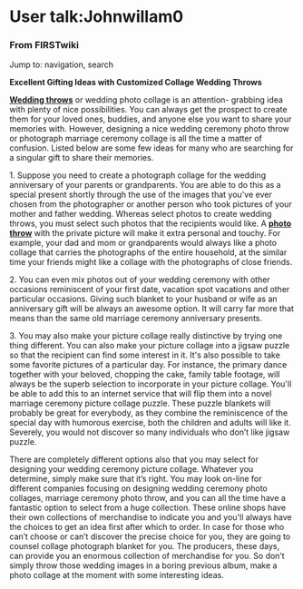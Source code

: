 

# User talk:Johnwillam0

### From FIRSTwiki

Jump to: navigation, search

**Excellent Gifting Ideas with Customized Collage Wedding Throws**

  

  
[**Wedding throws**](http://www.thememoriesplace.com/
"http://www.thememoriesplace.com/" ) or wedding photo collage is an attention-
grabbing idea with plenty of nice possibilities. You can always get the
prospect to create them for your loved ones, buddies, and anyone else you want
to share your memories with. However, designing a nice wedding ceremony photo
throw or photograph marriage ceremony collage is all the time a matter of
confusion. Listed below are some few ideas for many who are searching for a
singular gift to share their memories.

1\. Suppose you need to create a photograph collage for the wedding
anniversary of your parents or grandparents. You are able to do this as a
special present shortly through the use of the images that you've ever chosen
from the photographer or another person who took pictures of your mother and
father wedding. Whereas select photos to create wedding throws, you must
select such photos that the recipients would like. A [**photo
throw**](http://www.falconarmy.com/mediawiki/index.php?title=User:Johnwillam
"http://www.falconarmy.com/mediawiki/index.php?title=User:Johnwillam" ) with
the private picture will make it extra personal and touchy. For example, your
dad and mom or grandparents would always like a photo collage that carries the
photographs of the entire household, at the similar time your friends might
like a collage with the photographs of close friends.

2\. You can even mix photos out of your wedding ceremony with other occasions
reminiscent of your first date, vacation spot vacations and other particular
occasions. Giving such blanket to your husband or wife as an anniversary gift
will be always an awesome option. It will carry far more that means than the
same old marriage ceremony anniversary presents.

3\. You may also make your picture collage really distinctive by trying one
thing different. You can also make your picture collage into a jigsaw puzzle
so that the recipient can find some interest in it. It's also possible to take
some favorite pictures of a particular day. For instance, the primary dance
together with your beloved, chopping the cake, family table footage, will
always be the superb selection to incorporate in your picture collage. You'll
be able to add this to an internet service that will flip them into a novel
marriage ceremony picture collage puzzle. These puzzle blankets will probably
be great for everybody, as they combine the reminiscence of the special day
with humorous exercise, both the children and adults will like it. Severely,
you would not discover so many individuals who don’t like jigsaw puzzle.

There are completely different options also that you may select for designing
your wedding ceremony picture collage. Whatever you determine, simply make
sure that it’s right. You may look on-line for different companies focusing on
designing wedding ceremony photo collages, marriage ceremony photo throw, and
you can all the time have a fantastic option to select from a huge collection.
These online shops have their own collections of merchandise to indicate you
and you'll always have the choices to get an idea first after which to order.
In case for those who can’t choose or can’t discover the precise choice for
you, they are going to counsel collage photograph blanket for you. The
producers, these days, can provide you an enormous collection of merchandise
for you. So don’t simply throw those wedding images in a boring previous
album, make a photo collage at the moment with some interesting ideas.

